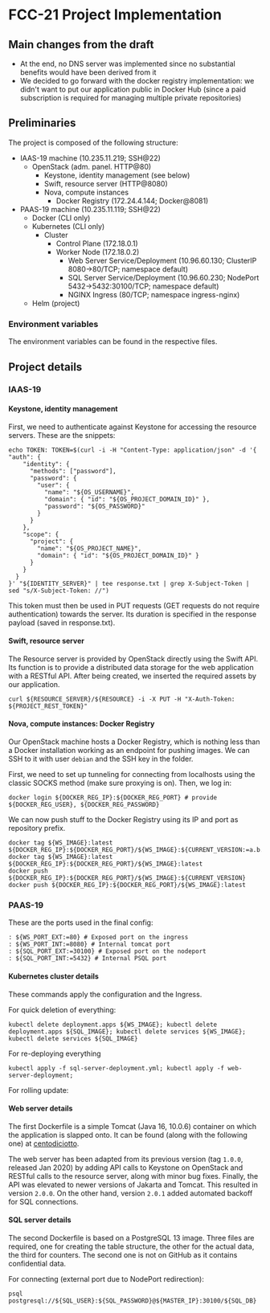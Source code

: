 # FCC-21 Project Implementation

## Main changes from the draft

- At the end, no DNS server was implemented since no substantial benefits would have been derived from it
- We decided to go forward with the docker registry implementation: we didn't want to put our application public in Docker Hub (since a paid subscription is required for managing multiple private repositories)

## Preliminaries

The project is composed of the following structure:

- IAAS-19 machine (10.235.11.219; SSH@22)
  - OpenStack (adm. panel. HTTP@80)
    - Keystone, identity management (see below)
    - Swift, resource server (HTTP@8080)
    - Nova, compute instances
      - Docker Registry (172.24.4.144; Docker@8081)
- PAAS-19 machine (10.235.11.119; SSH@22)
  - Docker (CLI only)
  - Kubernetes (CLI only)
    - Cluster
      - Control Plane (172.18.0.1)
      - Worker Node (172.18.0.2)
        - Web Server Service/Deployment (10.96.60.130; ClusterIP 8080->80/TCP; namespace default)
        - SQL Server Service/Deployment (10.96.60.230; NodePort 5432->5432:30100/TCP; namespace default)
        - NGINX Ingress (80/TCP; namespace ingress-nginx)
  - Helm (project)

### Environment variables

The environment variables can be found in the respective files.

## Project details

### IAAS-19

#### Keystone, identity management

First, we need to authenticate against Keystone for accessing the resource servers. These are the snippets:

```shell
echo TOKEN: TOKEN=$(curl -i -H "Content-Type: application/json" -d '{ "auth": {
    "identity": {
      "methods": ["password"],
      "password": {
        "user": {
          "name": "${OS_USERNAME}",
          "domain": { "id": "${OS_PROJECT_DOMAIN_ID}" },
          "password": "${OS_PASSWORD}"
        }
      }
    },
    "scope": {
      "project": {
        "name": "${OS_PROJECT_NAME}",
        "domain": { "id": "${OS_PROJECT_DOMAIN_ID}" }
      }
    }
  }
}' "${IDENTITY_SERVER}" | tee response.txt | grep X-Subject-Token | sed "s/X-Subject-Token: //")
```

This token must then be used in PUT requests (GET requests do not require authentication) towards the server.
Its duration is specified in the response payload (saved in response.txt).

#### Swift, resource server

The Resource server is provided by OpenStack directly using the Swift API. Its function is to provide a distributed data storage for the web application with a RESTful API. After being created, we inserted the required assets by our application.

```shell
curl ${RESOURCE_SERVER}/${RESOURCE} -i -X PUT -H "X-Auth-Token: ${PROJECT_REST_TOKEN}" 
```

#### Nova, compute instances: Docker Registry

Our OpenStack machine hosts a Docker Registry, which is nothing less than a Docker installation working as an endpoint for pushing images. We can SSH to it with user `debian` and the SSH key in the folder.

First, we need to set up tunneling for connecting from localhosts using the classic SOCKS method (make sure proxying is on). Then, we log in:

```shell
docker login ${DOCKER_REG_IP}:${DOCKER_REG_PORT} # provide ${DOCKER_REG_USER}, ${DOCKER_REG_PASSWORD}
```

We can now push stuff to the Docker Registry using its IP and port as repository prefix.

```shell
docker tag ${WS_IMAGE}:latest ${DOCKER_REG_IP}:${DOCKER_REG_PORT}/${WS_IMAGE}:${CURRENT_VERSION:=a.b.c}
docker tag ${WS_IMAGE}:latest ${DOCKER_REG_IP}:${DOCKER_REG_PORT}/${WS_IMAGE}:latest
docker push ${DOCKER_REG_IP}:${DOCKER_REG_PORT}/${WS_IMAGE}:${CURRENT_VERSION}
docker push ${DOCKER_REG_IP}:${DOCKER_REG_PORT}/${WS_IMAGE}:latest
```

### PAAS-19

These are the ports used in the final config:

```shell
: ${WS_PORT_EXT:=80} # Exposed port on the ingress
: ${WS_PORT_INT:=8080} # Internal tomcat port
: ${SQL_PORT_EXT:=30100} # Exposed port on the nodeport
: ${SQL_PORT_INT:=5432} # Internal PSQL port
```

#### Kubernetes cluster details

These commands apply the configuration and the Ingress.

For quick deletion of everything:

```shell
kubectl delete deployment.apps ${WS_IMAGE}; kubectl delete deployment.apps ${SQL_IMAGE}; kubectl delete services ${WS_IMAGE}; kubectl delete services ${SQL_IMAGE}
```

For re-deploying everything

```shell
kubectl apply -f sql-server-deployment.yml; kubectl apply -f web-server-deployment;
```

For rolling update:

#### Web server details

The first Dockerfile is a simple Tomcat (Java 16, 10.0.6) container on which the application is slapped onto. It can be found (along with the following one) at  [centodiciotto](https://github.com/mfranzil/centodiciotto).

The web server has been adapted from its previous version (tag `1.0.0`, released Jan 2020) by adding API calls to Keystone on OpenStack and RESTful calls to the resource server, along with minor bug fixes. Finally, the API was elevated to newer versions of Jakarta and Tomcat. This resulted in version `2.0.0`. On the other hand, version `2.0.1` added automated backoff for SQL connections.

#### SQL server details

The second Dockerfile is based on a PostgreSQL 13 image. Three files are required, one for creating the table structure, the other for the actual data, the third for counters. The second one is not on GitHub as it contains confidential data.

For connecting (external port due to NodePort redirection):

```shell
psql postgresql://${SQL_USER}:${SQL_PASSWORD}@${MASTER_IP}:30100/${SQL_DB}
```
